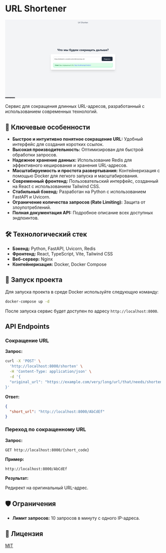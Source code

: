 # URL Shortener

<!-- Вставьте сюда скриншот вашего сайта -->
[![Screenshot](assets/image.png)](http://localhost:8000)

Сервис для сокращения длинных URL-адресов, разработанный с использованием современных технологий.

## 🌟 Ключевые особенности

- **Быстрое и интуитивно понятное сокращение URL:** Удобный интерфейс для создания коротких ссылок.
- **Высокая производительность:** Оптимизирован для быстрой обработки запросов.
- **Надежное хранение данных:** Использование Redis для эффективного кеширования и хранения URL-адресов.
- **Масштабируемость и простота развертывания:** Контейнеризация с помощью Docker для легкого запуска и масштабирования.
- **Современный фронтенд:** Пользовательский интерфейс, созданный на React с использованием Tailwind CSS.
- **Стабильный бэкенд:** Разработан на Python с использованием FastAPI и Uvicorn.
- **Ограничение количества запросов (Rate Limiting):** Защита от злоупотреблений.
- **Полная документация API:** Подробное описание всех доступных эндпоинтов.

## 🛠️ Технологический стек

- **Бэкенд:** Python, FastAPI, Uvicorn, Redis
- **Фронтенд:** React, TypeScript, Vite, Tailwind CSS
- **Веб-сервер:** Nginx
- **Контейнеризация:** Docker, Docker Compose

## 🚀 Запуск проекта

Для запуска проекта в среде Docker используйте следующую команду:

```bash
docker-compose up -d
```

После запуска сервис будет доступен по адресу `http://localhost:8000`.

## <caption> API Endpoints </caption>

### Сокращение URL

**Запрос:**

```bash
curl -X 'POST' \
  'http://localhost:8000/shorten' \
  -H 'Content-Type: application/json' \
  -d '{
  "original_url": "https://example.com/very/long/url/that/needs/shortening"
}'
```

**Ответ:**

```json
{
  "short_url": "http://localhost:8000/AbCdEf"
}
```

### Переход по сокращенному URL

**Запрос:**

```
GET http://localhost:8000/{short_code}
```

**Пример:**

```
http://localhost:8000/AbCdEf
```

**Результат:**

Редирект на оригинальный URL-адрес.

## 🛡️ Ограничения

- **Лимит запросов:** 10 запросов в минуту с одного IP-адреса.

## 📄 Лицензия

[MIT](LICENSE)
